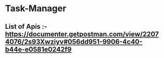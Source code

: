 # Task-Manager

## List of Apis :- https://documenter.getpostman.com/view/22074076/2s93Xwziyv#056dd951-9906-4c40-b44e-e0581e0242f9
  
